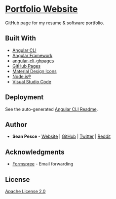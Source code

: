 # [Portfolio Website](https://SeanPesce.github.io/Portfolio)  

GitHub page for my resume & software portfolio.  


## Built With  

 * [Angular CLI](https://cli.angular.io/)  
 * [Angular Framework](https://angular.io/)  
 * [angular-cli-ghpages](https://github.com/angular-schule/angular-cli-ghpages)  
 * [GitHub Pages](https://pages.github.com/)  
 * [Material Design Icons](https://material.io/icons)  
 * [Node.js®](https://nodejs.org)  
 * [Visual Studio Code](https://code.visualstudio.com/)  


## Deployment  

See the auto-generated [Angular CLI Readme](Readme_AngularCLI.md).  


## Author  

 * **Sean Pesce** - [Website](https://SeanPesce.github.io) | [GitHub](https://github.com/SeanPesce) | [Twitter](https://twitter.com/SeanPesce) | [Reddit](https://www.reddit.com/u/SeanPesce)  


## Acknowledgments  

 * [Formspree](https://formspree.io/) - Email forwarding  


## License  

[Apache License 2.0](LICENSE)  

